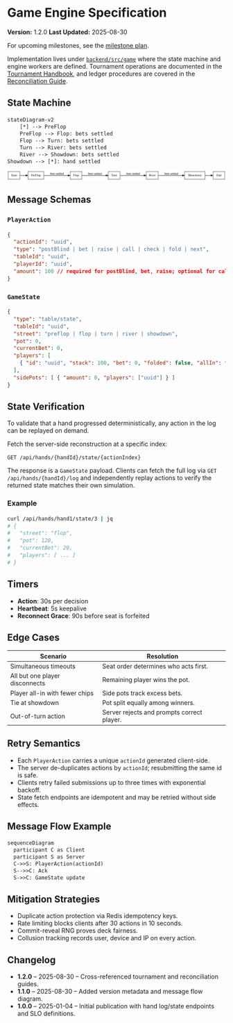 # Game Engine Specification

**Version:** 1.2.0
**Last Updated:** 2025-08-30

For upcoming milestones, see the [milestone plan](./milestone-plan.md).

Implementation lives under [`backend/src/game`](../backend/src/game) where the
state machine and engine workers are defined. Tournament operations are
documented in the [Tournament Handbook](./tournament-handbook.md), and ledger
procedures are covered in the [Reconciliation Guide](./reconciliation-guide.md).

## State Machine
```mermaid
stateDiagram-v2
    [*] --> PreFlop
    PreFlop --> Flop: bets settled
    Flop --> Turn: bets settled
    Turn --> River: bets settled
    River --> Showdown: bets settled
Showdown --> [*]: hand settled
```

![Betting round state diagram](./images/betting-rounds.svg)

## Message Schemas

### `PlayerAction`
```json
{
  "actionId": "uuid",
  "type": "postBlind | bet | raise | call | check | fold | next",
  "tableId": "uuid",
  "playerId": "uuid",
  "amount": 100 // required for postBlind, bet, raise; optional for call
}
```

### `GameState`
```json
{
  "type": "table/state",
  "tableId": "uuid",
  "street": "preflop | flop | turn | river | showdown",
  "pot": 0,
  "currentBet": 0,
  "players": [
    { "id": "uuid", "stack": 100, "bet": 0, "folded": false, "allIn": false }
  ],
  "sidePots": [ { "amount": 0, "players": ["uuid"] } ]
}
```

## State Verification

To validate that a hand progressed deterministically, any action in the log can be
replayed on demand.

Fetch the server-side reconstruction at a specific index:

```http
GET /api/hands/{handId}/state/{actionIndex}
```

The response is a `GameState` payload.  Clients can fetch the full log via
`GET /api/hands/{handId}/log` and independently replay actions to verify
the returned state matches their own simulation.

### Example

```bash
curl /api/hands/hand1/state/3 | jq
# {
#   "street": "flop",
#   "pot": 120,
#   "currentBet": 20,
#   "players": [ ... ]
# }
```

## Timers

- **Action**: 30s per decision
- **Heartbeat**: 5s keepalive
- **Reconnect Grace**: 90s before seat is forfeited

## Edge Cases

| Scenario | Resolution |
|---------|-----------|
| Simultaneous timeouts | Seat order determines who acts first. |
| All but one player disconnects | Remaining player wins the pot. |
| Player all-in with fewer chips | Side pots track excess bets. |
| Tie at showdown | Pot split equally among winners. |
| Out-of-turn action | Server rejects and prompts correct player. |

## Retry Semantics

- Each `PlayerAction` carries a unique `actionId` generated client-side.
- The server de-duplicates actions by `actionId`; resubmitting the same id is safe.
- Clients retry failed submissions up to three times with exponential backoff.
- State fetch endpoints are idempotent and may be retried without side effects.

## Message Flow Example

```mermaid
sequenceDiagram
  participant C as Client
  participant S as Server
  C->>S: PlayerAction(actionId)
  S-->>C: Ack
  S->>C: GameState update
```

## Mitigation Strategies

- Duplicate action protection via Redis idempotency keys.
- Rate limiting blocks clients after 30 actions in 10 seconds.
- Commit-reveal RNG proves deck fairness.
- Collusion tracking records user, device and IP on every action.

## Changelog
- **1.2.0** – 2025-08-30 – Cross-referenced tournament and reconciliation guides.
- **1.1.0** – 2025-08-30 – Added version metadata and message flow diagram.
- **1.0.0** – 2025-01-04 – Initial publication with hand log/state endpoints and SLO definitions.
